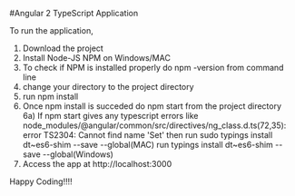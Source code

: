 #Angular 2 TypeScript Application

To run the application, 

1. Download the project
2. Install Node-JS NPM on Windows/MAC
3. To check if NPM is installed properly do npm -version from command line
4. change your directory to the project directory
5. run npm install
6. Once npm install is succeded do npm start from the project directory
6a) If npm start gives any typescript errors like
    node_modules/@angular/common/src/directives/ng_class.d.ts(72,35): error TS2304: Cannot find name 'Set'
    then run sudo typings install dt~es6-shim --save --global(MAC)
    run typings install dt~es6-shim --save --global(Windows)
7. Access the app at http://localhost:3000


Happy Coding!!!!
